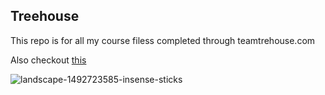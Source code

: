 ## Treehouse


This repo is for all my course filess completed through teamtrehouse.com

Also checkout [this](https://teamtreehouse.com/djordjecupic)

![landscape-1492723585-insense-sticks](https://user-images.githubusercontent.com/6282924/43355068-7c383c50-9256-11e8-8e04-c64d9c5b8ebc.jpg)


